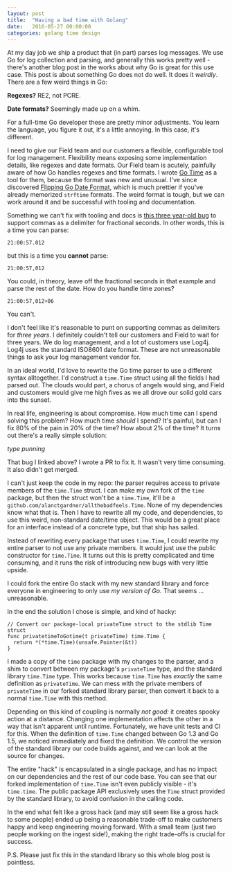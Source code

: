 ```yaml
---
layout: post
title:  "Having a bad time with Golang"
date:   2016-05-27 00:00:00
categories: golang time design
---
```


At my day job we ship a product that (in part) parses log messages. We use Go for log collection and parsing, and generally this works pretty well - there's another blog post in the works about why Go is great for this use case. This post is about something Go does not do well. It does it _weirdly_. There are a few weird things in Go: 

**Regexes?** RE2, not PCRE. 

**Date formats?** Seemingly made up on a whim.

For a full-time Go developer these are pretty minor adjustments. You learn the language, you figure it out, it's a little annoying. In this case, it's different.

I need to give our Field team and our customers a flexible, configurable tool for log management. Flexibility means exposing some implementation details, like regexes and date formats. Our Field team is acutely, painfully aware of how Go handles regexes and time formats. I wrote [Go Time](http://gotime.agardner.me) as a tool for them, because the format was new and unusual. I've since discovered [Flipping Go Date Format](http://flippinggodateformat.com/), which is much prettier if you've already memorized `strftime` formats. The weird format is tough, but we can work around it and be successful with tooling and documentation.

Something we can't fix with tooling and docs is [this three year-old bug](https://github.com/golang/go/issues/6189) to support commas as a delimiter for fractional seconds. In other words, this is a time you can parse:

```
21:00:57.012
```

but this is a time you **cannot** parse:

```
21:00:57,012
```

You could, in theory, leave off the fractional seconds in that example and parse the rest of the date. How do you handle time zones?

```
21:00:57,012+06
```

You can't.

I don't feel like it's reasonable to punt on supporting commas as delimiters for _three years_. I definitely couldn't tell our customers and Field to wait for three years. We do log management, and a lot of customers use Log4j. Log4j uses the standard ISO8601 date format. These are not unreasonable things to ask your log management vendor for. 

In an ideal world, I'd love to rewrite the Go time parser to use a different syntax alltogether. I'd construct a `time.Time` struct using all the fields I had parsed out. The clouds would part, a chorus of angels would sing, and Field and customers would give me high fives as we all drove our solid gold cars into the sunset.

In real life, engineering is about compromise. How much time can I spend solving this problem? How much time _should_ I spend? It's painful, but can I fix 80% of the pain in 20% of the time? How about 2% of the time? It turns out there's a really simple solution:

_type punning_

That bug I linked above? I wrote a PR to fix it. It wasn't very time consuming. It also didn't get merged. 

I can't just keep the code in my repo: the parser requires access to private members of the `time.Time` struct. I can make my own fork of the `time` package, but then the struct won't be a `time.Time`, it'll be a `github.com/alanctgardner/allthebadfeels.Time`. None of my dependencies know what that is. Then I have to rewrite all my code, and dependencies, to use this weird, non-standard date/time object. This would be a great place for an interface instead of a concrete type, but that ship has sailed.

Instead of rewriting every package that uses `time.Time`, I could rewrite my entire parser to not use any private members. It would just use the public constructor for `time.Time`. It turns out this is pretty complicated and time consuming, and it runs the risk of introducing new bugs with very little upside. 

I could fork the entire Go stack with my new standard library and force everyone in engineering to only use _my version of Go_. That seems ... unreasonable.  

In the end the solution I chose is simple, and kind of hacky:

```
// Convert our package-local privateTime struct to the stdlib Time struct
func privatetimeToGotime(t privateTime) time.Time {
  return *(*time.Time)(unsafe.Pointer(&t))
}
```

I made a copy of the `time` package with my changes to the parser, and a shim to convert between my package's `privateTime` type, and the standard library `time.Time` type. This works because `time.Time` has _exactly_ the same definition as `privateTime`. We can mess with the private members of `privateTime` in our forked standard library parser, then convert it back to a normal `time.Time` with this method. 

Depending on this kind of coupling is normally _not good:_ it creates spooky action at a distance. Changing one implementation affects the other in a way that isn't apparent until runtime. Fortunately, we have unit tests and CI for this. When the definition of `time.Time` changed between Go 1.3 and Go 1.5, we noticed immediately and fixed the definition. We control the version of the standard library our code builds against, and we can look at the source for changes. 

The entire "hack" is encapsulated in a single package, and has no impact on our dependencies and the rest of our code base. You can see that our forked implementation of `time.Time` isn't even publicly visible - it's `time.time`. The public package API exclusively uses the `Time` struct provided by the standard library, to avoid confusion in the calling code.

In the end what felt like a gross hack (and may still seem like a gross hack to some people) ended up being a reasonable trade-off to make customers happy and keep engineering moving forward. With a small team (just two people working on the ingest side!), making the right trade-offs is crucial for success.

P.S. Please just fix this in the standard library so this whole blog post is pointless.
